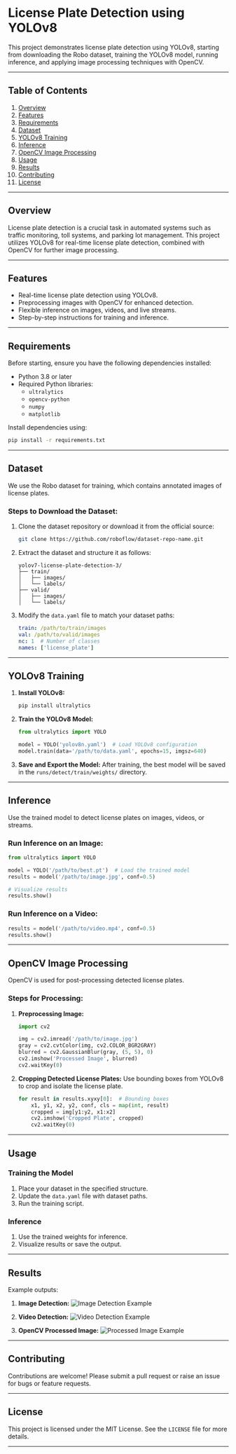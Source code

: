
# **License Plate Detection using YOLOv8**

This project demonstrates license plate detection using YOLOv8, starting from downloading the Robo dataset, training the YOLOv8 model, running inference, and applying image processing techniques with OpenCV.

---

## **Table of Contents**

1. [Overview](#overview)
2. [Features](#features)
3. [Requirements](#requirements)
4. [Dataset](#dataset)
5. [YOLOv8 Training](#yolov8-training)
6. [Inference](#inference)
7. [OpenCV Image Processing](#opencv-image-processing)
8. [Usage](#usage)
9. [Results](#results)
10. [Contributing](#contributing)
11. [License](#license)

---

## **Overview**

License plate detection is a crucial task in automated systems such as traffic monitoring, toll systems, and parking lot management. This project utilizes YOLOv8 for real-time license plate detection, combined with OpenCV for further image processing.

---

## **Features**

- Real-time license plate detection using YOLOv8.
- Preprocessing images with OpenCV for enhanced detection.
- Flexible inference on images, videos, and live streams.
- Step-by-step instructions for training and inference.

---

## **Requirements**

Before starting, ensure you have the following dependencies installed:

- Python 3.8 or later
- Required Python libraries:
  - `ultralytics`
  - `opencv-python`
  - `numpy`
  - `matplotlib`

Install dependencies using:

```bash
pip install -r requirements.txt
```

---

## **Dataset**

We use the Robo dataset for training, which contains annotated images of license plates.

### **Steps to Download the Dataset:**

1. Clone the dataset repository or download it from the official source:
   ```bash
   git clone https://github.com/roboflow/dataset-repo-name.git
   ```

2. Extract the dataset and structure it as follows:
   ```
   yolov7-license-plate-detection-3/
   ├── train/
   │   ├── images/
   │   └── labels/
   ├── valid/
   │   ├── images/
   │   └── labels/
   ```

3. Modify the `data.yaml` file to match your dataset paths:
   ```yaml
   train: /path/to/train/images
   val: /path/to/valid/images
   nc: 1  # Number of classes
   names: ['license_plate']
   ```

---

## **YOLOv8 Training**

1. **Install YOLOv8:**
   ```bash
   pip install ultralytics
   ```

2. **Train the YOLOv8 Model:**
   ```python
   from ultralytics import YOLO

   model = YOLO('yolov8n.yaml')  # Load YOLOv8 configuration
   model.train(data='/path/to/data.yaml', epochs=15, imgsz=640)
   ```

3. **Save and Export the Model:**
   After training, the best model will be saved in the `runs/detect/train/weights/` directory.

---

## **Inference**

Use the trained model to detect license plates on images, videos, or streams.

### **Run Inference on an Image:**
```python
from ultralytics import YOLO

model = YOLO('/path/to/best.pt')  # Load the trained model
results = model('/path/to/image.jpg', conf=0.5)

# Visualize results
results.show()
```

### **Run Inference on a Video:**
```python
results = model('/path/to/video.mp4', conf=0.5)
results.show()
```

---

## **OpenCV Image Processing**

OpenCV is used for post-processing detected license plates.

### **Steps for Processing:**

1. **Preprocessing Image:**
   ```python
   import cv2

   img = cv2.imread('/path/to/image.jpg')
   gray = cv2.cvtColor(img, cv2.COLOR_BGR2GRAY)
   blurred = cv2.GaussianBlur(gray, (5, 5), 0)
   cv2.imshow('Processed Image', blurred)
   cv2.waitKey(0)
   ```

2. **Cropping Detected License Plates:**
   Use bounding boxes from YOLOv8 to crop and isolate the license plate.

   ```python
   for result in results.xyxy[0]:  # Bounding boxes
       x1, y1, x2, y2, conf, cls = map(int, result)
       cropped = img[y1:y2, x1:x2]
       cv2.imshow('Cropped Plate', cropped)
       cv2.waitKey(0)
   ```

---

## **Usage**

### **Training the Model**
1. Place your dataset in the specified structure.
2. Update the `data.yaml` file with dataset paths.
3. Run the training script.

### **Inference**
1. Use the trained weights for inference.
2. Visualize results or save the output.

---

## **Results**

Example outputs:

1. **Image Detection:**
   ![Image Detection Example](example_image_detection.png)

2. **Video Detection:**
   ![Video Detection Example](example_video_detection.gif)

3. **OpenCV Processed Image:**
   ![Processed Image Example](example_processed_image.png)

---

## **Contributing**

Contributions are welcome! Please submit a pull request or raise an issue for bugs or feature requests.

---

## **License**

This project is licensed under the MIT License. See the `LICENSE` file for more details.

---
